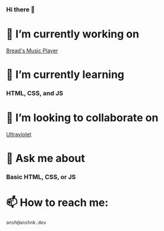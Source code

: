 ### Hi there 👋

# 🔭 I’m currently working on
[Bread's Music Player](https://github.com/wheatbread2056/bread-music-player)

# 🌱 I’m currently learning
### HTML, CSS, and JS

# 👯 I’m looking to collaborate on
[Ultraviolet](https://github.com/titaniumnetwork-dev/Ultraviolet)

# 💬 Ask me about
### Basic HTML, CSS, or JS

# 📫 How to reach me:
```ansh@anshnk.dev```
